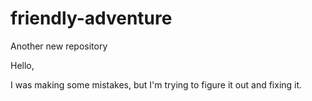 # friendly-adventure
Another new repository

Hello,

I was making some mistakes, but I'm trying to figure it out and fixing it.
